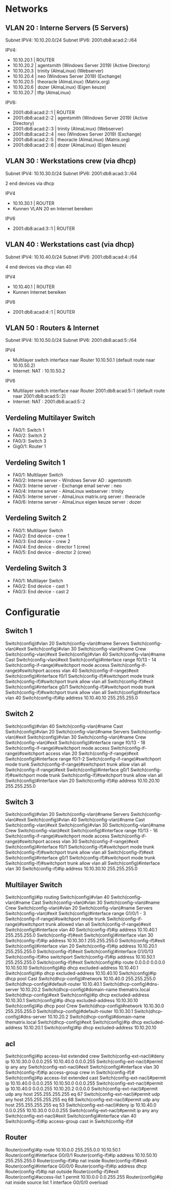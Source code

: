 # Networks

## VLAN 20 : Interne Servers (5 Servers)

Subnet IPV4: 10.10.20.0/24
Subnet IPV6: 2001:db8:acad:2::/64

IPV4:

- 10.10.20.1 | ROUTER
- 10.10.20.2 | agentsmith (Windows Server 2019) (Active Directory)
- 10.10.20.3 | trinity (AlmaLinux) (Webserver)
- 10.10.20.4 | neo (Windows Server 2019) (Exchange)
- 10.10.20.5 | theoracle (AlmaLinux) (Matrix.org)
- 10.10.20.6 | dozer (AlmaLinux) (Eigen keuze)
- 10.10.20.7 | tftp (AlmaLinux)

IPV6:

- 2001:db8:acad:2::1 | ROUTER
- 2001:db8:acad:2::2 | agentsmith (Windows Server 2019) (Active Directory)
- 2001:db8:acad:2::3 | trinity (AlmaLinux) (Webserver)
- 2001:db8:acad:2::4 | neo (Windows Server 2019) (Exchange)
- 2001:db8:acad:2::5 | theoracle (AlmaLinux) (Matrix.org)
- 2001:db8:acad:2::6 | dozer (AlmaLinux) (Eigen keuze)

## VLAN 30 : Werkstations crew (via dhcp)

Subnet IPV4: 10.10.30.0/24
Subnet IPV6: 2001:db8:acad:3::/64

2 end devices via dhcp

IPV4

- 10.10.30.1 | ROUTER
- Kunnen VLAN 20 en Internet bereiken

IPV6

- 2001:db8:acad:3::1 | ROUTER

## VLAN 40 : Werkstations cast (via dhcp)

Subnet IPV4: 10.10.40.0/24
Subnet IPV6: 2001:db8:acad:4::/64

4 end devices via dhcp vlan 40

IPV4

- 10.10.40.1 | ROUTER
- Kunnen Internet bereiken

IPV6

- 2001:db8:acad:4::1 | ROUTER

## VLAN 50 : Routers & Internet

Subnet IPV4: 10.10.50.0/24
Subnet IPV6: 2001:db8:acad:5::/64

IPV4

- Multilayer switch interface naar Router 10.10.50.1 (default route naar 10.10.50.2)
- Internet: NAT : 10.10.50.2

IPV6

- Multilayer switch interface naar Router 2001:db8:acad:5::1 (default route naar 2001:db8:acad:5::2)
- Internet: NAT : 2001:db8:acad:5::2

## Verdeling Multilayer Switch

- FA0/1: Switch 1
- FA0/2: Switch 2
- FA0/3: Switch 3
- Gig0/1: Router 1

## Verdeling Switch 1

- FA0/1: Multilayer Switch
- FA0/2: Interne server - Windows Server AD : agentsmith
- FA0/3: Interne server - Exchange email server : neo
- FA0/4: Interne server - AlmaLinux webserver : trinity
- FA0/5: Interne server - AlmaLinux matrix.org server : theoracle
- FA0/6: Interne server - AlmaLinux eigen keuze server : dozer

## Verdeling Switch 2

- FA0/1: Multilayer Switch
- FA0/2: End device - crew 1
- FA0/3: End device - crew 2
- FA0/4: End device - director 1 (crew)
- FA0/5: End device - director 2 (crew)

## Verdeling Switch 3

- FA0/1: Multilayer Switch
- FA0/2: End device - cast 1
- FA0/3: End device - cast 2

# Configuratie

## Switch 1

Switch(config)#vlan 20
Switch(config-vlan)#name Servers
Switch(config-vlan)#exit
Switch(config)#vlan 30
Switch(config-vlan)#name Crew
Switch(config-vlan)#exit
Switch(config)#vlan 40
Switch(config-vlan)#name Cast
Switch(config-vlan)#exit
Switch(config)#interface range f0/13 - 14
Switch(config-if-range)#switchport mode access
Switch(config-if-range)#switchport access vlan 40
Switch(config-if-range)#exit
Switch(config)#interface f0/1
Switch(config-if)#switchport mode trunk
Switch(config-if)#switchport trunk allow vlan all
Switch(config-if)#exit
Switch(config)#interface g0/1
Switch(config-if)#switchport mode trunk
Switch(config-if)#switchport trunk allow vlan all
Switch(config)#interface vlan 40
Switch(config-if)#ip address 10.10.40.10 255.255.255.0

## Switch 2

Switch(config)#vlan 40
Switch(config-vlan)#name Cast
Switch(config)#vlan 20
Switch(config-vlan)#name Servers
Switch(config-vlan)#exit
Switch(config)#vlan 30
Switch(config-vlan)#name Crew
Switch(config-vlan)#exit
Switch(config)#interface range f0/13 - 18
Switch(config-if-range)#switchport mode access
Switch(config-if-range)#switchport access vlan 20
Switch(config-if-range)#exit
Switch(config)#interface range f0/1-2
Switch(config-if-range)#switchport mode trunk
Switch(config-if-range)#switchport trunk allow vlan all
Switch(config-if-range)#exit
Switch(config)#interface g0/1
Switch(config-if)#switchport mode trunk
Switch(config-if)#switchport trunk allow vlan all
Switch(config)#interface vlan 20
Switch(config-if)#ip address 10.10.20.10 255.255.255.0

## Switch 3

Switch(config)#vlan 20
Switch(config-vlan)#name Servers
Switch(config-vlan)#exit
Switch(config)#vlan 40
Switch(config-vlan)#name Cast
Switch(config-vlan)#exit
Switch(config)#vlan 30
Switch(config-vlan)#name Crew
Switch(config-vlan)#exit
Switch(config)#interface range f0/13 - 16
Switch(config-if-range)#switchport mode access
Switch(config-if-range)#switchport access vlan 30
Switch(config-if-range)#exit
Switch(config)#interface f0/1
Switch(config-if)#switchport mode trunk
Switch(config-if)#switchport trunk allow vlan all
Switch(config-if)#exit
Switch(config)#interface g0/1
Switch(config-if)#switchport mode trunk
Switch(config-if)#switchport trunk allow vlan all
Switch(config)#interface vlan 30
Switch(config-if)#ip address 10.10.30.10 255.255.255.0

## Multilayer Switch

Switch(config)#ip routing
Switch(config)#vlan 40
Switch(config-vlan)#name Cast
Switch(config-vlan)#vlan 30
Switch(config-vlan)#name Crew
Switch(config-vlan)#vlan 20
Switch(config-vlan)#name Servers
Switch(config-vlan)#exit
Switch(config)#interface range G1/0/1 - 3
Switch(config-if-range)#switchport mode trunk
Switch(config-if-range)#switchport trunk allowed vlan all
Switch(config-if-range)#exit
Switch(config)#interface vlan 40
Switch(config-if)#ip address 10.10.40.1 255.255.255.0
Switch(config-if)#exit
Switch(config)#interface vlan 30
Switch(config-if)#ip address 10.10.30.1 255.255.255.0
Switch(config-if)#exit
Switch(config)#interface vlan 20
Switch(config-if)#ip address 10.10.20.1 255.255.255.0
Switch(config-if)#exit
Switch(config)#interface G1/0/13
Switch(config-if)#no switchport
Switch(config-if)#ip address 10.10.50.1 255.255.255.0
Switch(config-if)#exit
Switch(config)#ip route 0.0.0.0 0.0.0.0 10.10.50.10
Switch(config)#ip dhcp excluded-address 10.10.40.1
Switch(config)#ip dhcp excluded-address 10.10.40.10
Switch(config)#ip dhcp pool Cast
Switch(dhcp-config)#network 10.10.40.0 255.255.255.0
Switch(dhcp-config)#default-router 10.10.40.1
Switch(dhcp-config)#dns-server 10.10.20.2
Switch(dhcp-config)#domain-name thematrix.local
Switch(dhcp-config)#exit
Switch(config)#ip dhcp excluded-address 10.10.30.1
Switch(config)#ip dhcp excluded-address 10.10.30.10
Switch(config)#ip dhcp pool Crew
Switch(dhcp-config)#network 10.10.30.0 255.255.255.0
Switch(dhcp-config)#default-router 10.10.30.1
Switch(dhcp-config)#dns-server 10.10.20.2
Switch(dhcp-config)#domain-name thematrix.local
Switch(dhcp-config)#exit
Switch(config)#ip dhcp excluded-address 10.10.20.1
Switch(config)#ip dhcp excluded-address 10.10.20.10

## acl

Switch(config)#ip access-list extended crew
Switch(config-ext-nacl)#deny ip 10.10.30.0 0.0.0.255 10.10.40.0 0.0.0.255
Switch(config-ext-nacl)#permit ip any any
Switch(config-ext-nacl)#exit
Switch(config)#interface vlan 30
Switch(config-if)#ip access-group crew in
Switch(config-if)#
Switch(config)#ip access-list extended cast
Switch(config-ext-nacl)#permit ip 10.10.40.0 0.0.0.255 10.10.50.0 0.0.0.255
Switch(config-ext-nacl)#permit ip 10.10.40.0 0.0.0.255 10.10.20.2 0.0.0.0
Switch(config-ext-nacl)#permit udp any host 255.255.255.255 eq 67
Switch(config-ext-nacl)#permit udp any host 255.255.255.255 eq 68
Switch(config-ext-nacl)#permit udp any host 255.255.255.255 eq 53
Switch(config-ext-nacl)#deny ip 10.10.40.0 0.0.0.255 10.10.30.0 0.0.0.255
Switch(config-ext-nacl)#permit ip any any
Switch(config-ext-nacl)#exit
Switch(config)#interface vlan 40
Switch(config-if)#ip access-group cast in
Switch(config-if)#

## Router

Router(config)#ip route 10.10.0.0 255.255.0.0 10.10.50.1
Router(config)#interface G0/0/1
Router(config-if)#ip address 10.10.50.10 255.255.255.0
Router(config-if)#ip nat inside
Router(config-if)#exit
Router(config)#interface G0/0/0
Router(config-if)#ip address dhcp
Router(config-if)#ip nat outside
Router(config-if)#exit
Router(config)#access-list 1 permit 10.10.0.0 0.0.255.255
Router(config)#ip nat inside source list 1 interface G0/0/0 overload
